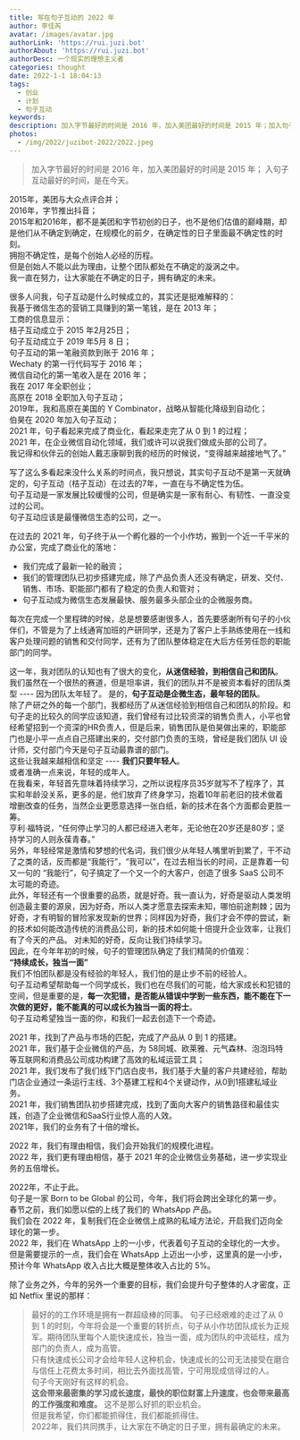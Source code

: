 ```yaml
---
title: 写在句子互动的 2022 年
author: 李佳芮
avatar: /images/avatar.jpg
authorLink: 'https://rui.juzi.bot'
authorAbout: 'https://rui.juzi.bot'
authorDesc: 一个现实的理想主义者
categories: thought
date: 2022-1-1 18:04:13
tags:
  - 创业
  - 计划
  - 句子互动
keywords:
description: 加入字节最好的时间是 2016 年，加入美团最好的时间是 2015 年；加入句子互动最好的时间，是在今天。
photos:
  - /img/2022/juzibot-2022/2022.jpeg
---
```

> 加入字节最好的时间是 2016 年，加入美团最好的时间是 2015 年；
> 入句子互动最好的时间，是在今天。

2015年，美团与大众点评合并；  
2016年，字节推出抖音；  
2015年和2016年，都不是美团和字节初创的日子，也不是他们估值的巅峰期，却是他们从不确定到确定，在规模化的前夕，在确定性的日子里面最不确定性的时刻。  
拥抱不确定性，是每个创始人必经的历程。  
但是创始人不能以此为理由，让整个团队都处在不确定的漩涡之中。  
我一直在努力，让大家能在不确定的日子，拥有确定的未来。  

很多人问我，句子互动是什么时候成立的，其实还是挺难解释的：  
我基于微信生态的营销工具赚到的第一笔钱，是在 2013 年；  
工商的信息显示：  
桔子互动成立于 2015 年2月25日；  
句子互动成立于 2019 年5月 8 日；  
句子互动的第一笔融资款到账于 2016 年；  
Wechaty 的第一行代码写于 2016 年；  
微信自动化的第一笔收入是在 2016 年；  
我在 2017 年全职创业；  
高原在 2018 全职加入句子互动；  
2019年，我和高原在美国的 Y Combinator，战略从智能化降级到自动化；  
伯昊在 2020 年加入句子互动；  
2021 年，句子看起来完成了商业化，看起来走完了从 0 到 1 的过程；  
2021 年，在企业微信自动化领域，我们或许可以说我们做成头部的公司了。  
我记得和伙伴云的创始人戴志康聊到我的经历的时候说，“变得越来越接地气了。”  

写了这么多看起来没什么关系的时间点，我只想说，其实句子互动不是第一天就确定的，句子互动（桔子互动）在过去的7年，一直在与不确定性为伍。  
句子互动是一家发展比较缓慢的公司，但是确实是一家有耐心、有韧性、一直没变过的公司。  
句子互动应该是最懂微信生态的公司，之一。  

在过去的 2021 年，句子终于从一个孵化器的一个小作坊，搬到一个近一千平米的办公室，完成了商业化的落地：

- 我们完成了最新一轮的融资；
- 我们的管理团队已初步搭建完成，除了产品负责人还没有确定，研发、交付、销售、市场、职能部门都有了稳定的负责人和管对；
- 句子互动成为微信生态发展最快、服务最多头部企业的企微服务商。

每次在完成一个里程碑的时候，总是想要感谢很多人，首先要感谢所有句子的小伙伴们，不管是为了上线通宵加班的产研同学，还是为了客户上手熟练使用在一线和客户处理问题的销售和交付同学，还有为了团队整体稳定在大后方任劳任怨的职能部门的同学。  

这一年，我对团队的认知也有了很大的变化，**从迷信经验，到相信自己和团队**。  
我们虽然在一个很热的赛道，但是坦率讲，我们的团队并不是被资本看好的团队类型 ---- 因为团队太年轻了。
是的，**句子互动是企微生态，最年轻的团队**。  
除了产研之外的每一个部门，我都经历了从迷信经验到相信自己和团队的阶段。和句子走的比较久的同学应该知道，我们曾经有过比较资深的销售负责人，小平也曾经希望招到一个资深的HR负责人，但是后来，销售团队是伯昊做出来的，职能部门也是小平一点点自己搭建出来的，交付部门负责的玉晓，曾经是我们团队 UI 设计师，交付部门今天是句子互动最靠谱的部门。  
这些让我越来越相信和坚定 ----  **我们只要年轻人**。  
或者准确一点来说，年轻的成年人。  
在我看来，年轻首先意味着持续学习，之所以说程序员35岁就写不了程序了，其实和年龄没关系，更多的是，他们放弃了终身学习，抱着10年前老旧的技术做着增删改查的任务，当然企业更愿意选择一张白纸，新的技术在各个方面都会更胜一筹。  
亨利·福特说，“任何停止学习的人都已经进入老年，无论他在20岁还是80岁；坚持学习的人则永葆青春。”  
另外，年轻经常是激情和梦想的代名词，我们很少从年轻人嘴里听到累了，干不动了之类的话，反而都是“我能行”，“我可以”，在过去相当长的时间，正是靠着一句又一句的 “我能行”，句子搞定了一个又一个的大客户，创造了很多 SaaS 公司不太可能的奇迹。  
此外，年轻还有一个很重要的品质，就是好奇。我一直认为，好奇是驱动人类发明创造最主要的源泉，因为好奇，所以人类才愿意去探索未知，哪怕前途荆棘；因为好奇，才有明智的冒险家发现新的世界；同样因为好奇，我们才会不停的尝试，新的技术如何能改造传统的消费品公司，新的技术如何能十倍提升企业效率，让我们有了今天的产品。
对未知的好奇，反向让我们持续学习。  
因此，在今年年初的时候，句子的管理团队确定了我们精简的价值观：  
__**“持续成长，独当一面”**__  
我们不怕团队都是没有经验的年轻人，我们怕的是止步不前的经验人。  
句子互动希望帮助每一个同学成长，我们也在尽我们的可能，给大家成长和犯错的空间，但是重要的是，**每一次犯错，是否能从错误中学到一些东西，能不能在下一次做的更好，能不能真的可以成长为独当一面的将士**。  
句子互动希望独当一面的你，和我们一起去创造下一个奇迹。  

2021 年，找到了产品与市场的匹配，完成了产品从 0 到 1 的搭建。  
2021 年，我们基于企业微信的产品，为 58同城、欧莱雅、元气森林、泡泡玛特等互联网和消费品公司成功构建了高效的私域运营工具；  
2021 年，我们发布了我们线下门店白皮书，我们基于大量的客户共建经验，帮助门店企业通过一条运行主线、3个基建工程和4个关键动作，从0到1搭建私域业务。  
2021 年，我们销售团队初步搭建完成，找到了面向大客户的销售路径和最佳实践，创造了企业微信和SaaS行业惊人高的人效。  
2021年，我们的业务有了十倍的增长。  

2022 年，我们有理由相信，我们会开始我们的规模化进程。  
2022 年，我们更有理由相信，基于 2021 年的企业微信业务基础，进一步实现业务的五倍增长。  

2022年，不止于此。  
句子是一家 Born to be Global 的公司，今年，我们将会跨出全球化的第一步。  
春节之前，我们如愿以偿的上线了我们的 WhatsApp 产品。  
我们会在 2022 年，复制我们在企业微信上成熟的私域方法论，开启我们迈向全球化的第一步。  
2022 年，我们在 WhatsApp 上的一小步，代表着句子互动的全球化的一大步。  
但是需要提示的一点，我们会在 WhatsApp 上迈出一小步，这里真的是一小步，预计今年 WhatsApp 收入占比大概是整体收入占比的 5%。  

除了业务之外，今年的另外一个重要的目标，我们会提升句子整体的人才密度，正如 Netflix 里说的那样：  
> 最好的的工作环境是拥有一群超级棒的同事。
句子已经艰难的走过了从 0 到 1 的时刻，今年将会是一个重要的转折点，句子从小作坊团队成长为正规军。期待团队里每个人能快速成长，独当一面，成为团队的中流砥柱，成为部门的负责人，成为高管。  
只有快速成长公司才会给年轻人这种机会，快速成长的公司无法接受在磨合与信任上花费太多时间，相比去外面找高管，宁可用现成信得过的人。  
句子今天刚好有这样的机会。  
**这会带来最密集的学习成长速度，最快的职位财富上升速度，也会带来最高的工作强度和难度。**
这不是那么好抓的职业机会。  
但是我希望，你们都能抓得住，我们都能抓得住。  
2022年，我们共同携手，让大家在不确定的日子里，拥有最确定的未来。  
